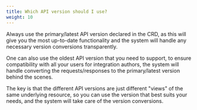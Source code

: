 ```yaml
---
title: Which API version should I use?
weight: 10
---
```


Always use the primary/latest API version declared in the CRD, as this will give you the most up-to-date functionality and the system will handle any necessary version conversions transparently.

One can also use the oldest API version that you need to support, to ensure compatibility with all your users for integration authors, the system will handle converting the requests/responses to the primary/latest version behind the scenes.

The key is that the different API versions are just different "views" of the same underlying resource, so you can use the version that best suits your needs, and the system will take care of the version conversions. 